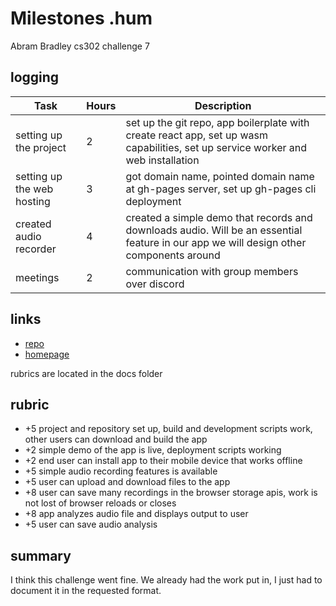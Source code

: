 # Milestones .hum

Abram Bradley cs302 challenge 7

## logging

| Task                       | Hours | Description                                                                                                                            |
| -------------------------- | ----- | -------------------------------------------------------------------------------------------------------------------------------------- |
| setting up the project     | 2     | set up the git repo, app boilerplate with create react app, set up wasm capabilities, set up service worker and web installation       |
| setting up the web hosting | 3     | got domain name, pointed domain name at gh-pages server, set up gh-pages cli deployment                                                |
| created audio recorder     | 4     | created a simple demo that records and downloads audio. Will be an essential feature in our app we will design other components around |
| meetings                   | 2     | communication with group members over discord                                                                                          |

## links

- [repo](https://github.com/seeker-3/dothum.git/)
- [homepage](https://dothum.app/)

rubrics are located in the docs folder

## rubric

- +5 project and repository set up, build and development scripts work, other users can download and build the app
- +2 simple demo of the app is live, deployment scripts working
- +2 end user can install app to their mobile device that works offline
- +5 simple audio recording features is available
- +5 user can upload and download files to the app
- +8 user can save many recordings in the browser storage apis, work is not lost of browser reloads or closes
- +8 app analyzes audio file and displays output to user
- +5 user can save audio analysis

## summary

I think this challenge went fine. We already had the work put in, I just had to document it in the requested format.
